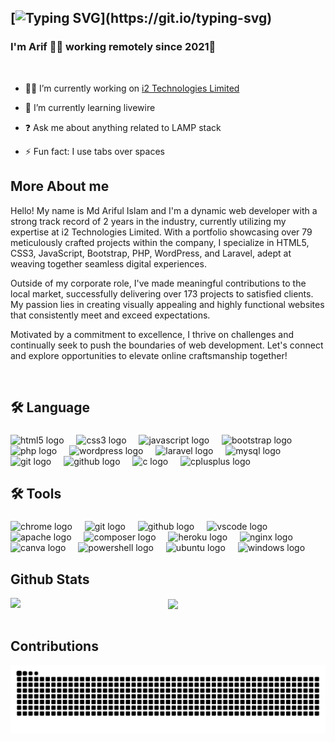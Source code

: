 ## [![Typing SVG](https://readme-typing-svg.herokuapp.com?color=%23000000&size=40&lines=About+me;)](https://git.io/typing-svg)

### <div align="left">I'm Arif 👨‍💻 working remotely since 2021🚀</div>  
<br/>  
  

- 🧑‍💼 I’m currently working on [ i2 Technologies Limited](https://i2technologies.net/)  
  

- 🌱 I’m currently learning livewire  
  

- ❓ Ask me about anything related to LAMP stack   
  

- ⚡ Fun fact: I use tabs over spaces  
  
## More About me
 
Hello! My name is Md Ariful Islam and I'm a dynamic web developer with a strong track record of 2 years in the industry, currently utilizing my expertise at i2 Technologies Limited. With a portfolio showcasing over 79 meticulously crafted projects within the company, I specialize in HTML5, CSS3, JavaScript, Bootstrap, PHP, WordPress, and Laravel, adept at weaving together seamless digital experiences.

Outside of my corporate role, I've made meaningful contributions to the local market, successfully delivering over 173 projects to satisfied clients. My passion lies in creating visually appealing and highly functional websites that consistently meet and exceed expectations.

Motivated by a commitment to excellence, I thrive on challenges and continually seek to push the boundaries of web development. Let's connect and explore opportunities to elevate online craftsmanship together!

<br/>  

###

<h2 align="left">🛠 Language</h2>

###

<div align="left">
  <img src="https://cdn.jsdelivr.net/gh/devicons/devicon/icons/html5/html5-original.svg" height="40" alt="html5 logo"  />
  <img width="12" />
  <img src="https://cdn.jsdelivr.net/gh/devicons/devicon/icons/css3/css3-original.svg" height="40" alt="css3 logo"  />
  <img width="12" />
  <img src="https://cdn.jsdelivr.net/gh/devicons/devicon/icons/javascript/javascript-original.svg" height="40" alt="javascript logo"  />
  <img width="12" />
  <img src="https://cdn.jsdelivr.net/gh/devicons/devicon/icons/bootstrap/bootstrap-original.svg" height="40" alt="bootstrap logo"  />
  <img width="12" />
  <img src="https://skillicons.dev/icons?i=php" height="40" alt="php logo"  />
  <img width="12" />
  <img src="https://skillicons.dev/icons?i=wordpress" height="40" alt="wordpress logo"  />
  <img width="12" />
  <img src="https://skillicons.dev/icons?i=laravel" height="40" alt="laravel logo"  />
  <img width="12" />
  <img src="https://cdn.simpleicons.org/mysql/4479A1" height="40" alt="mysql logo"  />
  <img width="12" />
  <img src="https://cdn.jsdelivr.net/gh/devicons/devicon/icons/git/git-original.svg" height="40" alt="git logo"  />
  <img width="12" />
  <img src="https://skillicons.dev/icons?i=github" height="40" alt="github logo"  />
  <img width="12" />
  <img src="https://cdn.jsdelivr.net/gh/devicons/devicon/icons/c/c-original.svg" height="40" alt="c logo"  />
  <img width="12" />
  <img src="https://cdn.jsdelivr.net/gh/devicons/devicon/icons/cplusplus/cplusplus-original.svg" height="40" alt="cplusplus logo"  />
</div>

###

<h2 align="left">🛠  Tools</h2>

###

<div align="left">
  <img src="https://cdn.jsdelivr.net/gh/devicons/devicon/icons/chrome/chrome-original.svg" height="40" alt="chrome logo"  />
  <img width="12" />
  <img src="https://cdn.jsdelivr.net/gh/devicons/devicon/icons/git/git-original.svg" height="40" alt="git logo"  />
  <img width="12" />
  <img src="https://skillicons.dev/icons?i=github" height="40" alt="github logo"  />
  <img width="12" />
  <img src="https://skillicons.dev/icons?i=vscode" height="40" alt="vscode logo"  />
  <img width="12" />
  <img src="https://cdn.jsdelivr.net/gh/devicons/devicon/icons/apache/apache-original.svg" height="40" alt="apache logo"  />
  <img width="12" />
  <img src="https://cdn.jsdelivr.net/gh/devicons/devicon/icons/composer/composer-original.svg" height="40" alt="composer logo"  />
  <img width="12" />
  <img src="https://cdn.jsdelivr.net/gh/devicons/devicon/icons/heroku/heroku-plain-wordmark.svg" height="40" alt="heroku logo"  />
  <img width="12" />
  <img src="https://cdn.simpleicons.org/nginx/009639" height="40" alt="nginx logo"  />
  <img width="12" />
  <img src="https://cdn.jsdelivr.net/gh/devicons/devicon/icons/canva/canva-original.svg" height="40" alt="canva logo"  />
  <img width="12" />
  <img src="https://skillicons.dev/icons?i=powershell" height="40" alt="powershell logo"  />
  <img width="12" />
  <img src="https://cdn.simpleicons.org/ubuntu/E95420" height="40" alt="ubuntu logo"  />
   <img width="12" />
  <img src="https://skillicons.dev/icons?i=windows" height="40" alt="windows logo"  />
</div>

## Github Stats  
<img src="https://github-readme-stats.vercel.app/api?username=ariful305&show_icons=true&count_private=true&hide_border=true" align="left" />  

<div align="center"><img src="https://github-readme-stats.vercel.app/api/top-langs/?username=ariful305&hide_border=true&layout=compact" align="center" /></div>  

<br/>  

## Contributions 
 
<picture> 
  <source
    media="(prefers-color-scheme: light)"
   srcset="https://raw.githubusercontent.com/ariful305/ariful305/output/snake.svg"
  />
  <img
    alt="GitHub contribution grid snake animation"
    src="https://raw.githubusercontent.com/ariful305/ariful305/output/snake.svg"
  />
</picture>


###


